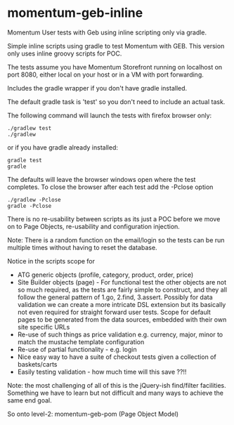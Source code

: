 momentum-geb-inline
===================

Momentum User tests with Geb using inline scripting only via gradle.

Simple inline scripts using gradle to test Momentum with GEB. This version only uses inline groovy scripts for POC.

The tests assume you have Momentum Storefront running on localhost on port 8080, either local on your host or in a VM with port forwarding.

Includes the gradle wrapper if you don't have gradle installed.

The default gradle task is 'test' so you don't need to include an actual task.

The following command will launch the tests with firefox browser only:

    ./gradlew test
    ./gradlew

or if you have gradle already installed:

    gradle test
    gradle
    
The defaults will leave the browser windows open where the test completes. To close the browser after each test add the -Pclose option

	./gradlew -Pclose
	gradle -Pclose
    
There is no re-usability between scripts as its just a POC before we move on to Page Objects,  re-usability and configuration injection.

Note: There is a random function on the email/login so the tests can be run multiple times without having to reset the database.

Notice in the scripts scope for
- ATG generic objects (profile, category, product, order, price)
- Site Builder objects (page) - For functional test the other objects are not so much required, as the tests are fairly simple to construct,
and they all follow the general pattern of 1.go, 2.find, 3.assert.
Possibly for data validation we can create a more intricate DSL extension but its basically not even required for straight forward user tests.
Scope for default pages to be generated from the data sources, embedded with their own site specific URLs
- Re-use of such things as price validation e.g. currency, major, minor to match the mustache template configuration
- Re-use of partial functionality - e.g. login
- Nice easy way to have a suite of checkout tests given a collection of baskets/carts
- Easily testing validation - how much time will this save ??!!

Note: the most challenging of all of this is the jQuery-ish find/filter facilities.
Something we have to learn but not difficult and many ways to achieve the same end goal.

So onto level-2: momentum-geb-pom (Page Object Model)


